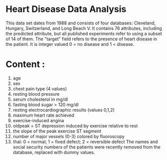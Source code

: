 # Heart Disease Data Analysis 
 
This data set dates from 1988 and consists of four databases: Cleveland, Hungary, Switzerland, and Long Beach V. It contains 76 attributes, including the predicted attribute, but all published experiments refer to using a subset of 14 of them. The "target" field refers to the presence of heart disease in the patient. It is integer valued 0 = no disease and 1 = disease.

# Content : 
1. age
2. sex
3. chest pain type (4 values)
4. resting blood pressure
5. serum cholesterol in mg/dl
6. fasting blood sugar > 120 mg/dl
7. resting electrocardiographic results (values 0,1,2)
8. maximum heart rate achieved
9. exercise-induced angina
10. oldpeak = ST depression induced by exercise relative to rest
11. the slope of the peak exercise ST segment
12. number of major vessels (0-3) colored by fluoroscopy
13. thal: 0 = normal; 1 = fixed defect; 2 = reversible defect
The names and social security numbers of the patients were recently removed from the database, replaced with dummy values.
